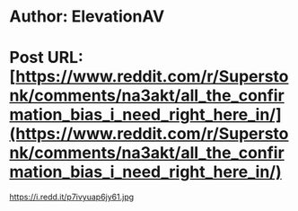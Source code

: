 # Author: ElevationAV
# Post URL: [https://www.reddit.com/r/Superstonk/comments/na3akt/all_the_confirmation_bias_i_need_right_here_in/](https://www.reddit.com/r/Superstonk/comments/na3akt/all_the_confirmation_bias_i_need_right_here_in/)


https://i.redd.it/p7ivyuap6jy61.jpg